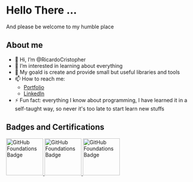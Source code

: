 # Hello There ... 
And please be welcome to my humble place

## About me
- 👋 Hi, I’m @RicardoCristopher
- 👀 I’m interested in learning about everything
- 💞️ My goald is create and provide small but useful libraries and tools
- 📫 How to reach me:
  - [Portfolio](ricardocristopher.github.io/)
  - [LinkedIn](https://www.linkedin.com/in/ricardocristopher/)
- ⚡ Fun fact: everything I know about programming, I have learned it in a self-taught way, so never it's too late to start learn new stuffs

## Badges and Certifications
<!-- GitHub Foundations Badge -->
<a href="https://www.credly.com/badges/3f9bd06f-a592-4fdd-84f6-0d6a94d617f2/public_url" title="GitHub Foundations Certification">
  <img src="https://images.credly.com/images/024d0122-724d-4c5a-bd83-cfe3c4b7a073/image.png" style="height: 100px; width: 100px;" alt="GitHub Foundations Badge">
</a>

<!-- Web Development Badge -->
<a href="https://pub.coderhouse.com/legacy-certificates/66771d0fa15029537a83bef4?lang=en" title="CoderHouser's Web Development Certification">
  <img src="https://res.cloudinary.com/hdsqazxtw/image/upload/v1641582494/bzqqfny2euelresdsew7.png" style="height: 100px; width: 100px;" alt="GitHub Foundations Badge">
</a>

<!-- Web Development Badge -->
<a href="https://production-egg-certificates.s3.amazonaws.com/AaronMartinez/programaci%C3%B3ndesdecerolatam/thumbnail_3ebf2aa2218fbc73748482989edd8bece58d93d81b528d23a7b641475c6ed31c.jpeg" title="Egg Live's Programming From 0 Certification">
  <img src="https://egg.live/_next/static/media/egg_yellow.98d06f8f.svg" style="height: 100px; width: 100px;" alt="GitHub Foundations Badge">
</a>
